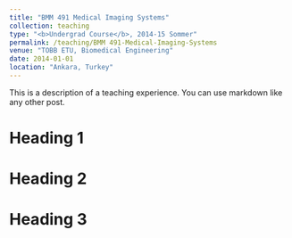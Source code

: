 ```yaml
---
title: "BMM 491 Medical Imaging Systems"
collection: teaching
type: "<b>Undergrad Course</b>, 2014-15 Sommer"
permalink: /teaching/BMM 491-Medical-Imaging-Systems
venue: "TOBB ETU, Biomedical Engineering"
date: 2014-01-01
location: "Ankara, Turkey"
---
```


This is a description of a teaching experience. You can use markdown like any other post.

Heading 1
======

Heading 2
======

Heading 3
======